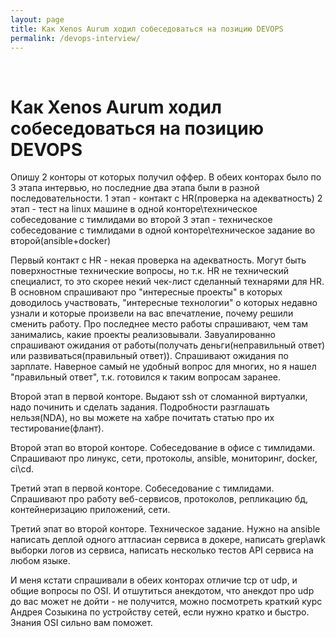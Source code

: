 ```yaml
---
layout: page
title: Как Xenos Aurum ходил собеседоваться на позицию DEVOPS
permalink: /devops-interview/
---
```


<br/>

# Как Xenos Aurum ходил собеседоваться на позицию DEVOPS

Опишу 2 конторы от которых получил оффер.
В обеих конторах было по 3 этапа интервью, но последние два этапа были в разной последовательности.
1 этап - контакт с HR(проверка на адекватность)
2 этап - тест на linux машине в одной конторе\техническое собеседование с тимлидами во второй
3 этап - техническое собеседование с тимлидами в одной конторе\техническое задание во второй(ansible+docker)

Первый контакт с HR - некая проверка на адекватность. Могут быть поверхностные технические вопросы, но т.к. HR не технический специалист, то это скорее некий чек-лист сделанный технарями для HR. В основном спрашивают про "интересные проекты" в которых доводилось участвовать, "интересные технологии" о которых недавно узнали и которые произвели на вас впечатление, почему решили сменить работу. Про последнее место работы спрашивают, чем там занимались, какие проекты реализовывали. Завуалированно спрашивают ожидания от работы(получать деньги(неправильный ответ) или развиваться(правильный ответ)).
Спрашивают ожидания по зарплате. Наверное самый не удобный вопрос для многих, но я нашел "правильный ответ", т.к. готовился к таким вопросам заранее.

Второй этап в первой конторе. Выдают ssh от сломанной виртуалки, надо починить и сделать задания. Подробности разглашать нельзя(NDA), но вы можете на хабре почитать статью про их тестирование(флант).

Второй этап во второй конторе. Собеседование в офисе с тимлидами. Спрашивают про линукс, сети, протоколы, ansible, мониторинг, docker, ci\cd.

Третий этап в первой конторе. Собеседование с тимлидами. Спрашивают про работу веб-сервисов, протоколов, репликацию бд, контейнеризацию приложений, сети.

Третий эпат во второй конторе. Техническое задание. Нужно на ansible написать деплой одного аттласиан сервиса в докере, написать grep\awk выборки логов из сервиса, написать несколько тестов API сервиса на любом языке.

И меня кстати спрашивали в обеих конторах отличие tcp от udp, и общие вопросы по OSI. И отшутиться анекдотом, что анекдот про udp до вас может не дойти - не получится, можно посмотреть краткий курс Андрея Созыкина по устройству сетей, если нужно кратко и быстро. Знания OSI сильно вам поможет.
